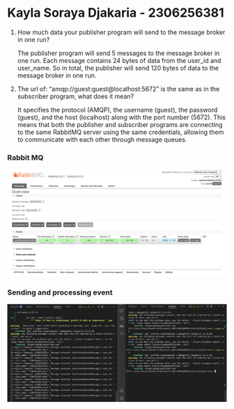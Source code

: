 # Kayla Soraya Djakaria - 2306256381

1. How much data your publisher program will send to the message broker in one run? 

    The publisher program will send 5 messages to the message broker in one run. Each message contains 24 bytes of data from the user_id and user_name. So in total, the publisher will send 120 bytes of data to the message broker in one run.

2. The url of: “amqp://guest:guest@localhost:5672” is the same as in the subscriber program, what does it mean?

    It specifies the protocol (AMQP), the username (guest), the password (guest), and the host (localhost) along with the port number (5672). This means that both the publisher and subscriber programs are connecting to the same RabbitMQ server using the same credentials, allowing them to communicate with each other through message queues. 

### Rabbit MQ
![](rabbit.png)

### Sending and processing event
![](event.png)